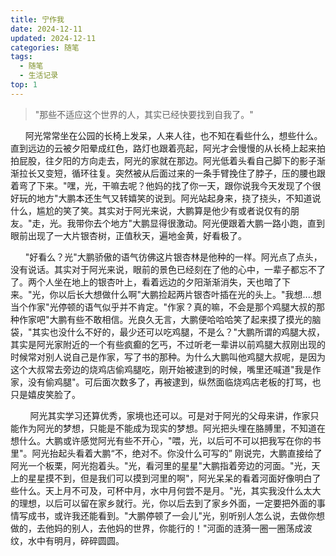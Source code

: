 ```yaml
---
title: 宁作我
date: 2024-12-11
updated: 2024-12-11
categories: 随笔
tags:
  - 随笔
  - 生活记录
top: 1
---
```



> "那些不适应这个世界的人，其实已经快要找到自我了。"  

  

      阿光常常坐在公园的长椅上发呆，人来人往，也不知在看些什么，想些什么。直到远边的云被夕阳晕成红色，路灯也跟着亮起，阿光才会慢慢的从长椅上起来拍拍屁股，往夕阳的方向走去，阿光的家就在那边。阿光低着头看自己脚下的影子渐渐拉长又变短，循环往复。突然被从后面过来的一条手臂挽住了脖子，压的腰也跟着弯了下来。"嘿，光，干嘛去呢？他妈的找了你一天，跟你说我今天发现了个很好玩的地方"大鹏本还生气又转嬉笑的说到。阿光站起身来，挠了挠头，不知道说什么，尴尬的笑了笑。其实对于阿光来说，大鹏算是他少有或者说仅有的朋友。"走，光。我带你去个地方"大鹏显得很激动。阿光便跟着大鹏一路小跑，直到眼前出现了一大片银杏树，正值秋天，遍地金黄，好看极了。

      "好看么？光"大鹏骄傲的语气彷佛这片银杏林是他种的一样。阿光点了点头，没有说话。其实对于阿光来说，眼前的景色已经刻在了他的心中，一辈子都忘不了了。两个人坐在地上的银杏叶上，看着远边的夕阳渐渐消失，天也暗了下来。"光，你以后长大想做什么啊"大鹏捡起两片银杏叶插在光的头上。"我想....想当个作家"光停顿的语气似乎并不肯定。"作家？真的嘛，不会是那个鸡腿大叔的那种作家吧"大鹏有些不敢相信。光良久无言，大鹏便哈哈哈笑了起来摸了摸光的脑袋，"其实也没什么不好的，最少还可以吃鸡腿，不是么？"大鹏所谓的鸡腿大叔，其实是阿光家附近的一个有些疯癫的乞丐，不过听老一辈讲以前鸡腿大叔刚出现的时候常对别人说自己是作家，写了书的那种。为什么大鹏叫他鸡腿大叔呢，是因为这个大叔常去旁边的烧鸡店偷鸡腿吃，刚开始被逮到的时候，嘴里还喊道"我是作家，没有偷鸡腿"。可后面次数多了，再被逮到，纵然面临烧鸡店老板的打骂，也只是嬉皮笑脸了。

        阿光其实学习还算优秀，家境也还可以。可是对于阿光的父母来讲，作家只能作为阿光的梦想，只能是不能成为现实的梦想。阿光把头埋在胳膊里，不知道在想什么。大鹏或许感觉阿光有些不开心，"喂，光，以后可不可以把我写在你的书里"。阿光抬起头看着大鹏“不，绝对不。你没什么可写的” 刚说完，大鹏直接给了阿光一个板栗，阿光抱着头。"光，看河里的星星"大鹏指着旁边的河面。"光，天上的星星摸不到，但是我们可以摸到河里的啊"，阿光呆呆的看着河面好像明白了些什么。天上月不可及，可杯中月，水中月何尝不是月。"光，其实我没什么太大的理想，以后可以留在家乡就行。光，你以后去到了家乡外面，一定要把外面的事情写成书，或许我还能看到。"大鹏停顿了一会儿"光，别听别人怎么说，去做你想做的，去他妈的别人，去他妈的世界，你能行的！"河面的涟漪一圈一圈荡成波纹，水中有明月，碎碎圆圆。
